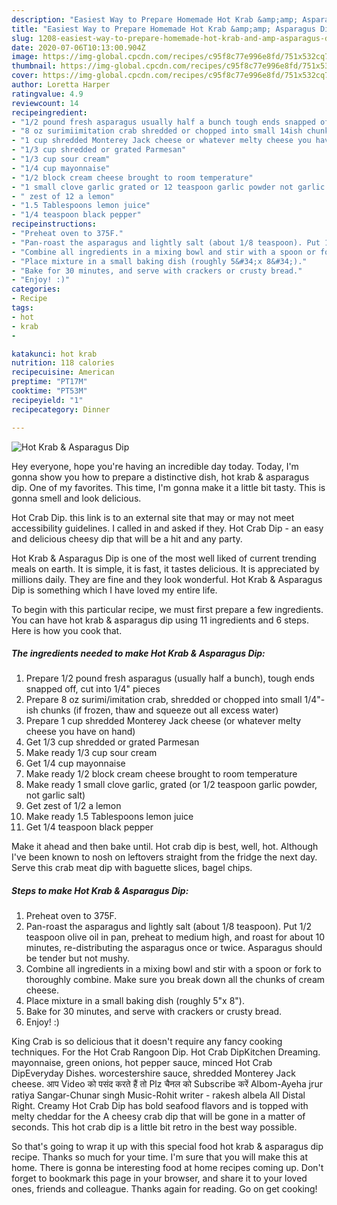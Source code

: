 ```yaml
---
description: "Easiest Way to Prepare Homemade Hot Krab &amp;amp; Asparagus Dip"
title: "Easiest Way to Prepare Homemade Hot Krab &amp;amp; Asparagus Dip"
slug: 1208-easiest-way-to-prepare-homemade-hot-krab-and-amp-asparagus-dip
date: 2020-07-06T10:13:00.904Z
image: https://img-global.cpcdn.com/recipes/c95f8c77e996e8fd/751x532cq70/hot-krab-asparagus-dip-recipe-main-photo.jpg
thumbnail: https://img-global.cpcdn.com/recipes/c95f8c77e996e8fd/751x532cq70/hot-krab-asparagus-dip-recipe-main-photo.jpg
cover: https://img-global.cpcdn.com/recipes/c95f8c77e996e8fd/751x532cq70/hot-krab-asparagus-dip-recipe-main-photo.jpg
author: Loretta Harper
ratingvalue: 4.9
reviewcount: 14
recipeingredient:
- "1/2 pound fresh asparagus usually half a bunch tough ends snapped off cut into 14 pieces"
- "8 oz surimiimitation crab shredded or chopped into small 14ish chunks if frozen thaw and squeeze out all excess water"
- "1 cup shredded Monterey Jack cheese or whatever melty cheese you have on hand"
- "1/3 cup shredded or grated Parmesan"
- "1/3 cup sour cream"
- "1/4 cup mayonnaise"
- "1/2 block cream cheese brought to room temperature"
- "1 small clove garlic grated or 12 teaspoon garlic powder not garlic salt"
- " zest of 12 a lemon"
- "1.5 Tablespoons lemon juice"
- "1/4 teaspoon black pepper"
recipeinstructions:
- "Preheat oven to 375F."
- "Pan-roast the asparagus and lightly salt (about 1/8 teaspoon). Put 1/2 teaspoon olive oil in pan, preheat to medium high, and roast for about 10 minutes, re-distributing the asparagus once or twice. Asparagus should be tender but not mushy."
- "Combine all ingredients in a mixing bowl and stir with a spoon or fork to thoroughly combine. Make sure you break down all the chunks of cream cheese."
- "Place mixture in a small baking dish (roughly 5&#34;x 8&#34;)."
- "Bake for 30 minutes, and serve with crackers or crusty bread."
- "Enjoy! :)"
categories:
- Recipe
tags:
- hot
- krab
- 

katakunci: hot krab  
nutrition: 118 calories
recipecuisine: American
preptime: "PT17M"
cooktime: "PT53M"
recipeyield: "1"
recipecategory: Dinner

---
```



![Hot Krab &amp; Asparagus Dip](https://img-global.cpcdn.com/recipes/c95f8c77e996e8fd/751x532cq70/hot-krab-asparagus-dip-recipe-main-photo.jpg)

Hey everyone, hope you're having an incredible day today. Today, I'm gonna show you how to prepare a distinctive dish, hot krab &amp; asparagus dip. One of my favorites. This time, I'm gonna make it a little bit tasty. This is gonna smell and look delicious.

Hot Crab Dip. this link is to an external site that may or may not meet accessibility guidelines. I called in and asked if they. Hot Crab Dip - an easy and delicious cheesy dip that will be a hit and any party.

Hot Krab &amp; Asparagus Dip is one of the most well liked of current trending meals on earth. It is simple, it is fast, it tastes delicious. It is appreciated by millions daily. They are fine and they look wonderful. Hot Krab &amp; Asparagus Dip is something which I have loved my entire life.


To begin with this particular recipe, we must first prepare a few ingredients. You can have hot krab &amp; asparagus dip using 11 ingredients and 6 steps. Here is how you cook that.

<!--inarticleads1-->

##### The ingredients needed to make Hot Krab &amp; Asparagus Dip:

1. Prepare 1/2 pound fresh asparagus (usually half a bunch), tough ends snapped off, cut into 1/4&#34; pieces
1. Prepare 8 oz surimi/imitation crab, shredded or chopped into small 1/4&#34;-ish chunks (if frozen, thaw and squeeze out all excess water)
1. Prepare 1 cup shredded Monterey Jack cheese (or whatever melty cheese you have on hand)
1. Get 1/3 cup shredded or grated Parmesan
1. Make ready 1/3 cup sour cream
1. Get 1/4 cup mayonnaise
1. Make ready 1/2 block cream cheese brought to room temperature
1. Make ready 1 small clove garlic, grated (or 1/2 teaspoon garlic powder, not garlic salt)
1. Get  zest of 1/2 a lemon
1. Make ready 1.5 Tablespoons lemon juice
1. Get 1/4 teaspoon black pepper


Make it ahead and then bake until. Hot crab dip is best, well, hot. Although I&#39;ve been known to nosh on leftovers straight from the fridge the next day. Serve this crab meat dip with baguette slices, bagel chips. 

<!--inarticleads2-->

##### Steps to make Hot Krab &amp; Asparagus Dip:

1. Preheat oven to 375F.
1. Pan-roast the asparagus and lightly salt (about 1/8 teaspoon). Put 1/2 teaspoon olive oil in pan, preheat to medium high, and roast for about 10 minutes, re-distributing the asparagus once or twice. Asparagus should be tender but not mushy.
1. Combine all ingredients in a mixing bowl and stir with a spoon or fork to thoroughly combine. Make sure you break down all the chunks of cream cheese.
1. Place mixture in a small baking dish (roughly 5&#34;x 8&#34;).
1. Bake for 30 minutes, and serve with crackers or crusty bread.
1. Enjoy! :)


King Crab is so delicious that it doesn&#39;t require any fancy cooking techniques. For the Hot Crab Rangoon Dip. Hot Crab DipKitchen Dreaming. mayonnaise, green onions, hot pepper sauce, minced Hot Crab DipEveryday Dishes. worcestershire sauce, shredded Monterey Jack cheese. आप Video को पसंद करते हैं तो Plz चैनल को Subscribe करें Albom-Ayeha jrur ratiya Sangar-Chunar singh Music-Rohit writer - rakesh albela All Distal Right. Creamy Hot Crab Dip has bold seafood flavors and is topped with melty cheddar for the A cheesy crab dip that will be gone in a matter of seconds. This hot crab dip is a little bit retro in the best way possible. 

So that's going to wrap it up with this special food hot krab &amp; asparagus dip recipe. Thanks so much for your time. I'm sure that you will make this at home. There is gonna be interesting food at home recipes coming up. Don't forget to bookmark this page in your browser, and share it to your loved ones, friends and colleague. Thanks again for reading. Go on get cooking!
